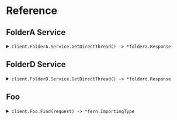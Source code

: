 # Reference
## FolderA Service
<details><summary><code>client.FolderA.Service.GetDirectThread() -> *foldera.Response</code></summary>
<dl>
<dd>

#### 🔌 Usage

<dl>
<dd>

<dl>
<dd>

```go
client.FolderA.Service.GetDirectThread(
        context.TODO(),
    )
}
```
</dd>
</dl>
</dd>
</dl>


</dd>
</dl>
</details>

## FolderD Service
<details><summary><code>client.FolderD.Service.GetDirectThread() -> *folderd.Response</code></summary>
<dl>
<dd>

#### 🔌 Usage

<dl>
<dd>

<dl>
<dd>

```go
client.FolderA.Service.GetDirectThread(
        context.TODO(),
    )
}
```
</dd>
</dl>
</dd>
</dl>


</dd>
</dl>
</details>

## Foo
<details><summary><code>client.Foo.Find(request) -> *fern.ImportingType</code></summary>
<dl>
<dd>

#### 🔌 Usage

<dl>
<dd>

<dl>
<dd>

```go
client.Foo.Find(
        context.TODO(),
        &fern.FindRequest{
            OptionalString: fern.String(
                "optionalString",
            ),
            PublicProperty: fern.String(
                "publicProperty",
            ),
            PrivateProperty: fern.Int(
                1,
            ),
        },
    )
}
```
</dd>
</dl>
</dd>
</dl>

#### ⚙️ Parameters

<dl>
<dd>

<dl>
<dd>

**optionalString:** `fern.OptionalString` 
    
</dd>
</dl>

<dl>
<dd>

**publicProperty:** `*string` 
    
</dd>
</dl>

<dl>
<dd>

**privateProperty:** `*int` 
    
</dd>
</dl>
</dd>
</dl>


</dd>
</dl>
</details>
